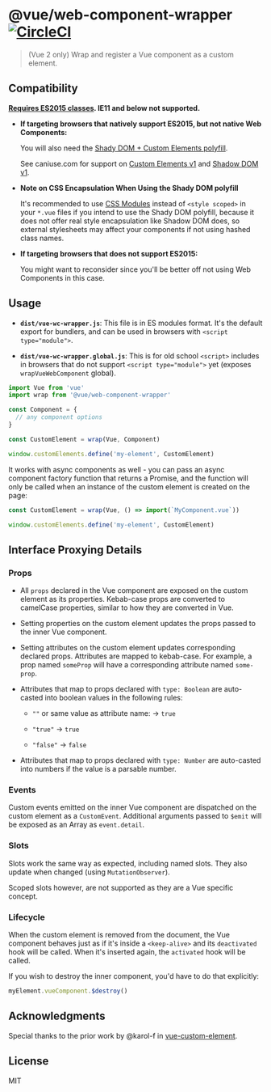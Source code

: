 # @vue/web-component-wrapper [![CircleCI](https://circleci.com/gh/vuejs/vue-web-component-wrapper.svg?style=shield)](https://circleci.com/gh/vuejs/vue-web-component-wrapper)

> (Vue 2 only) Wrap and register a Vue component as a custom element.

## Compatibility

**[Requires ES2015 classes](https://caniuse.com/es6-class). IE11 and below not supported.**

- **If targeting browsers that natively support ES2015, but not native Web Components:**

  You will also need the [Shady DOM + Custom Elements polyfill](https://github.com/webcomponents/webcomponentsjs).

  See caniuse.com for support on [Custom Elements v1](https://caniuse.com/#feat=custom-elementsv1) and [Shadow DOM v1](https://caniuse.com/#feat=shadowdomv1).

- **Note on CSS Encapsulation When Using the Shady DOM polyfill**

  It's recommended to use [CSS Modules](https://vue-loader.vuejs.org/en/features/css-modules.html) instead of `<style scoped>` in your `*.vue` files if you intend to use the Shady DOM polyfill, because it does not offer real style encapsulation like Shadow DOM does, so external stylesheets may affect your components if not using hashed class names.

- **If targeting browsers that does not support ES2015:**

  You might want to reconsider since you'll be better off not using Web Components in this case.

## Usage

- **`dist/vue-wc-wrapper.js`**: This file is in ES modules format. It's the default export for bundlers, and can be used in browsers with `<script type="module">`.

- **`dist/vue-wc-wrapper.global.js`**: This is for old school `<script>` includes in browsers that do not support `<script type="module">` yet (exposes `wrapVueWebComponent` global).

``` js
import Vue from 'vue'
import wrap from '@vue/web-component-wrapper'

const Component = {
  // any component options
}

const CustomElement = wrap(Vue, Component)

window.customElements.define('my-element', CustomElement)
```

It works with async components as well - you can pass an async component factory function that returns a Promise, and the function will only be called when an instance of the custom element is created on the page:

``` js
const CustomElement = wrap(Vue, () => import(`MyComponent.vue`))

window.customElements.define('my-element', CustomElement)
```

## Interface Proxying Details

### Props

- All `props` declared in the Vue component are exposed on the custom element as its properties. Kebab-case props are converted to camelCase properties, similar to how they are converted in Vue.

- Setting properties on the custom element updates the props passed to the inner Vue component.

- Setting attributes on the custom element updates corresponding declared props. Attributes are mapped to kebab-case. For example, a prop named `someProp` will have a corresponding attribute named `some-prop`.

- Attributes that map to props declared with `type: Boolean` are auto-casted into boolean values in the following rules:

  - `""` or same value as attribute name: -> `true`

  - `"true"` -> `true`

  - `"false"` -> `false`

- Attributes that map to props declared with `type: Number` are auto-casted into numbers if the value is a parsable number.

### Events

Custom events emitted on the inner Vue component are dispatched on the custom element as a `CustomEvent`. Additional arguments passed to `$emit` will be exposed as an Array as `event.detail`.

### Slots

Slots work the same way as expected, including named slots. They also update when changed (using `MutationObserver`).

Scoped slots however, are not supported as they are a Vue specific concept.

### Lifecycle

When the custom element is removed from the document, the Vue component behaves just as if it's inside a `<keep-alive>` and its `deactivated` hook will be called. When it's inserted again, the `activated` hook will be called.

If you wish to destroy the inner component, you'd have to do that explicitly:

``` js
myElement.vueComponent.$destroy()
```

## Acknowledgments

Special thanks to the prior work by @karol-f in [vue-custom-element](https://github.com/karol-f/vue-custom-element).

## License

MIT
